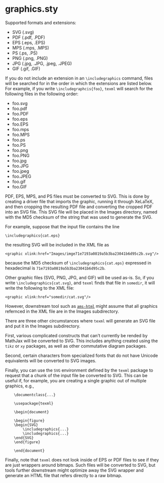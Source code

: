 # graphics.sty

Supported formats and extensions:

* SVG (.svg)
* PDF (.pdf, .PDF)
* EPS (.eps, .EPS)
* MPS (.mps, .MPS)
* PS  (.ps, .PS)
* PNG (.png, .PNG)
* JPG (.jpg, .JPG, .jpeg, .JPEG)
* GIF (.gif, .GIF)

If you do not include an extension in an `\includegraphics` command,
files will be searched for in the order in which the extensions are
listed below.  For example, if you write `\includegraphcis{foo}`,
`texml` will search for the following files in the following order:

* foo.svg
* foo.pdf
* foo.PDF
* foo.eps
* foo.EPS
* foo.mps
* foo.MPS
* foo.ps
* foo.PS
* foo.png
* foo.PNG
* foo.jpg
* foo.JPG
* foo.jpeg
* foo.JPEG
* foo.gif
* foo.GIF

PDF, EPS, MPS, and PS files must be converted to SVG.  This is done by
creating a driver file that imports the graphic, running it through
XeLaTeX, and then cropping the resulting PDF file and converting the
cropped PDF into an SVG file.  This SVG file will be placed in the
Images directory, named with the MD5 checksum of the string that was
used to generate the SVG.

For example, suppose that the input file contains the line

    \includegraphics{cat.eps}

the resulting SVG will be included in the XML file as

    <graphic xlink:href="Images/imge71e7193a0819a5b3ba23041b6d95c2b.svg"/>

because the MD5 checksum of `\includegraphics{cat.eps}` expressed in
hexadecimal is `71e7193a0819a5b3ba23041b6d95c2b`.

Other graphic files (SVG, PNG, JPG, and GIF) will be used as-is.  So,
if you write `\includegraphics{cat.svg}`, and `texml` finds that file
in `somedir`, it will write the following to the XML file:

    <graphic xlink:href="somedir/cat.svg"/>
    
However, downstream tool such as
[`ams-html`](https://github.com/AmerMathSoc/texml-to-html) might
assume that all graphics refernced in the XML file are in the Images
subdirectory.

There are three other circumstances where `texml` will generate an SVG file
and put it in the Images subdirectory.

First, various complicated constructs that can't currently be rended
by MathJax will be converted to SVG.  This includes anything created
using the `tikz` or `xy` packages, as well as other commutative
diagram packages.

Second, certain characters from specialized fonts that do not have
Unicode equivalents will be converted to SVG images.

Finally, you can use the `SVG` environment defined by the `texml`
package to request that a chunk of the input file be converted to SVG.
This can be useful if, for example, you are creating a single graphic
out of multiple graphics, e.g.,

```
    \documentclass{...}
    
    \usepackage{texml}
    
    \begin{document}
    
    \begin{figure}
    \begin{SVG}
        \includegraphics{...}
        \includegraphics{...}
    \end{SVG}
    \end{figure}

    \end{document}
```

Finally, note that `texml` does not look inside of EPS or PDF files to
see if they are just wrappers around bitmaps.  Such files will be
converted to SVG, but tools further downstream might optimize away the
SVG wrapper and generate an HTML file that refers directly to a raw
bitmap.
